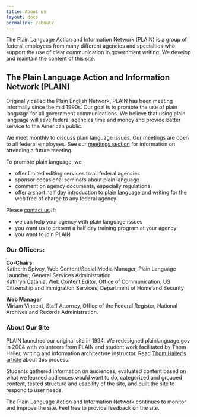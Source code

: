 ```yaml
---
title: About us
layout: docs
permalink: /about/
---
```


The Plain Language Action and Information Network (PLAIN) is a group of federal employees from many different agencies and specialties who support the use of clear communication in government writing. We develop and maintain the content of this site.

## The Plain Language Action and Information Network (PLAIN)

Originally called the Plain English Network, PLAIN has been meeting informally since the mid 1990s. Our goal is to promote the use of plain language for all government communications. We believe that using plain language will save federal agencies time and money and provide better service to the American public.

We meet monthly to discuss plain language issues. Our meetings are open to all federal employees. See our [meetings section](#) for information on attending a future meeting.

To promote plain language, we

- offer limited editing services to all federal agencies
- sponsor occasional seminars about plain language
- comment on agency documents, especially regulations
- offer a short half day introduction to plain language and writing for the web free of charge to any federal agency

Please [contact us](#) if:

- we can help your agency with plain language issues
- you want us to present a half day training program at your agency
- you want to join PLAIN

### Our Officers:

**Co-Chairs:**<br>
Katherin Spivey, Web Content/Social Media Manager, Plain Language Launcher, General Services Administration<br>
Kathryn Catania, Web Content Editor, Office of Communication, US Citizenship and Immigration Services, Department of Homeland Security

**Web Manager**<br>
Miriam Vincent, Staff Attorney, Office of the Federal Register, National Archives and Records Administration.

### About Our Site

PLAIN launched our original site in 1994\. We redesigned plainlanguage.gov in 2004 with volunteers from PLAIN and student work facilitated by Thom Haller, writing and information architecture instructor. Read [Thom Haller's article](#) about this process.

Students gathered information on audiences, evaluated content based on what we learned audiences would want to do, categorized and grouped content, tested structure and usability of the site, and built the site to respond to user needs.

The Plain Language Action and Information Network continues to monitor and improve the site. Feel free to provide feedback on the site.
